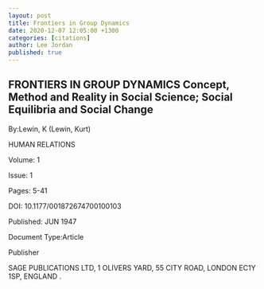 ```yaml
---
layout: post
title: Frontiers in Group Dynamics
date: 2020-12-07 12:05:00 +1300
categories: [citations]
author: Lee Jordan
published: true
---
```


<h2>FRONTIERS IN GROUP DYNAMICS Concept, Method and Reality in Social Science; Social Equilibria and Social Change</h2>

<p>By:Lewin, K (Lewin, Kurt)</p>

<p>HUMAN RELATIONS<br/>

Volume: 1<br/>

Issue: 1<br/>

Pages: 5-41<br/>

DOI: 10.1177/001872674700100103<br/>

Published: JUN 1947<br/>

Document Type:Article</p>

<p>Publisher<br/>

SAGE PUBLICATIONS LTD, 1 OLIVERS YARD, 55 CITY ROAD, LONDON EC1Y 1SP, ENGLAND
.</p>
